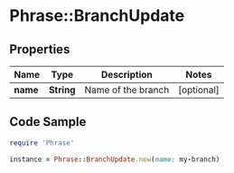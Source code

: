 # Phrase::BranchUpdate

## Properties

Name | Type | Description | Notes
------------ | ------------- | ------------- | -------------
**name** | **String** | Name of the branch | [optional] 

## Code Sample

```ruby
require 'Phrase'

instance = Phrase::BranchUpdate.new(name: my-branch)
```



